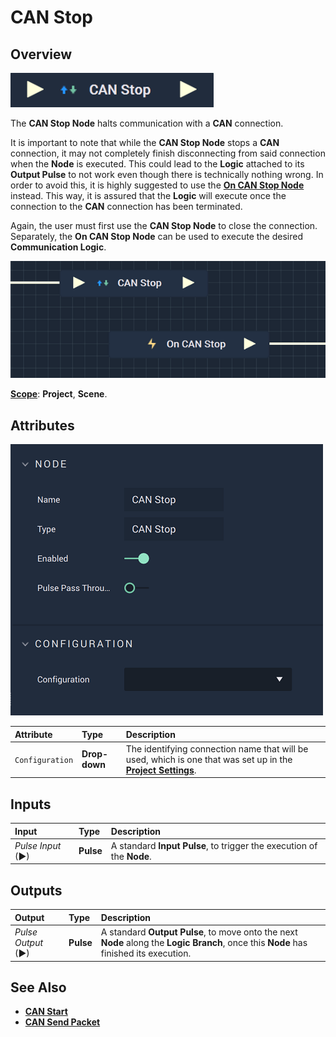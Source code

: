 # CAN Stop

## Overview

![The CAN Stop Node.](../../../.gitbook/assets/canstopupdatedimage.png)

The **CAN Stop Node** halts communication with a **CAN** connection.

It is important to note that while the **CAN Stop Node** stops a **CAN** connection, it may not completely finish disconnecting from said connection when the **Node** is executed. This could lead to the **Logic** attached to its **Output Pulse** 
to not work even though there is technically nothing wrong. In order to avoid this, it is highly suggested to use 
the [**On CAN Stop Node**](events/oncanstop.md) instead. This way, it is assured that the **Logic** will execute once the connection to the **CAN** connection has been terminated.

Again, the user must first use the **CAN Stop Node** to close the connection. Separately, the **On CAN Stop Node** can be used to execute the desired **Communication Logic**. 


![CAN Stop and On CAN Stop Configuration.](../../../.gitbook/assets/canstopvsoncanstop.png)

[**Scope**](../overview.md#scopes): **Project**, **Scene**.

## Attributes

![The CAN Stop Node Attributes.](../../../.gitbook/assets/canstopatts20231.png)

| Attribute | Type | Description |
| :--- | :--- | :--- |
| `Configuration` | **Drop-down** | The identifying connection name that will be used, which is one that was set up in the [**Project Settings**](../../../modules/project-settings/CAN.md). |

## Inputs

| Input | Type | Description |
| :--- | :--- | :--- |
| _Pulse Input_ \(►\) | **Pulse** | A standard **Input Pulse**, to trigger the execution of the **Node**. |

## Outputs

| Output | Type | Description |
| :--- | :--- | :--- |
| _Pulse Output_ \(►\) | **Pulse** | A standard **Output Pulse**, to move onto the next **Node** along the **Logic Branch**, once this **Node** has finished its execution. |

## See Also

* [**CAN Start**](canstart.md)
* [**CAN Send Packet**](cansendpacket.md)

